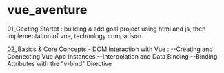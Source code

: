 # vue_aventure

01_Geeting Startet : building a add goal project using html and js, then
implementation of vue,
technology comparison

02_Basics & Core Concepts - DOM Interaction with Vue :
--Creating and Connecting Vue App Instances
--Interpolation and Data Binding
--Binding Attributes with the "v-bind" Directive
